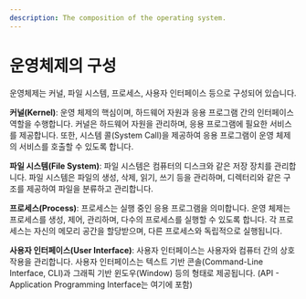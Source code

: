 ```yaml
---
description: The composition of the operating system.
---
```


# 운영체제의 구성

운영체제는 커널, 파일 시스템, 프로세스, 사용자 인터페이스 등으로 구성되어 있습니다.

**커널(Kernel)**: 운영 체제의 핵심이며, 하드웨어 자원과 응용 프로그램 간의 인터페이스 역할을 수행합니다. 커널은 하드웨어 자원을 관리하며, 응용 프로그램에 필요한 서비스를 제공합니다. 또한, 시스템 콜(System Call)을 제공하여 응용 프로그램이 운영 체제의 서비스를 호출할 수 있도록 합니다.

**파일 시스템(File System)**: 파일 시스템은 컴퓨터의 디스크와 같은 저장 장치를 관리합니다. 파일 시스템은 파일의 생성, 삭제, 읽기, 쓰기 등을 관리하며, 디렉터리와 같은 구조를 제공하여 파일을 분류하고 관리합니다.

**프로세스(Process)**: 프로세스는 실행 중인 응용 프로그램을 의미합니다. 운영 체제는 프로세스를 생성, 제어, 관리하며, 다수의 프로세스를 실행할 수 있도록 합니다. 각 프로세스는 자신의 메모리 공간을 할당받으며, 다른 프로세스와 독립적으로 실행됩니다.

**사용자 인터페이스(User Interface)**: 사용자 인터페이스는 사용자와 컴퓨터 간의 상호작용을 관리합니다. 사용자 인터페이스는 텍스트 기반 콘솔(Command-Line Interface, CLI)과 그래픽 기반 윈도우(Window) 등의 형태로 제공됩니다. (API - Application Programming Interface는 여기에 포함)
